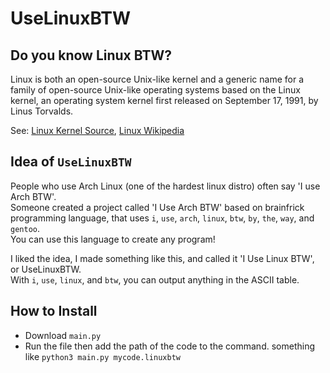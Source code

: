 # UseLinuxBTW

## Do you know Linux BTW?
Linux is both an open-source Unix-like kernel and a generic name for a family of open-source Unix-like operating systems based on the Linux kernel,
an operating system kernel first released on September 17, 1991, by Linus Torvalds.

See: <a href="https://github.com/torvalds/linux">Linux Kernel Source</a>, <a href="https://en.wikipedia.org/wiki/Linux">Linux Wikipedia</a>

## Idea of `UseLinuxBTW`
People who use Arch Linux (one of the hardest linux distro) often say 'I use Arch BTW'.  
Someone created a project called 'I Use Arch BTW' based on brainfrick programming language, that uses `i`, `use`, `arch`, `linux`, `btw`, `by`, `the`, `way`, and `gentoo`.  
You can use this language to create any program!


I liked the idea, I made something like this, and called it 'I Use Linux BTW', or UseLinuxBTW.  
With `i`, `use`, `linux`, and `btw`, you can output anything in the ASCII table.

## How to Install
- Download `main.py`
- Run the file then add the path of the code to the command. something like `python3 main.py mycode.linuxbtw`
